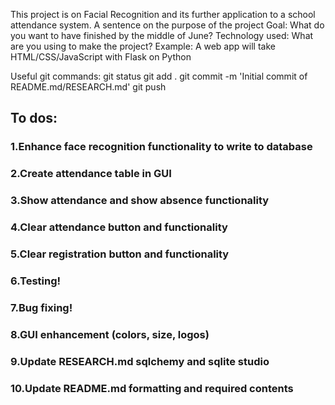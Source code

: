 This project is on Facial Recognition and its further application to a school attendance system.
A sentence on the purpose of the project
Goal: What do you want to have finished by the middle of June?
Technology used: What are you using to make the project?
Example: A web app will take HTML/CSS/JavaScript with Flask on Python

Useful git commands:
git status
git add .
git commit -m 'Initial commit of README.md/RESEARCH.md'
git push

## To dos:
### 1.Enhance face recognition functionality to write to database
### 2.Create attendance table in GUI
### 3.Show attendance and show absence functionality
### 4.Clear attendance button and functionality
### 5.Clear registration button and functionality
### 6.Testing!
### 7.Bug fixing!
### 8.GUI enhancement (colors, size, logos)
### 9.Update RESEARCH.md sqlchemy and sqlite studio
### 10.Update README.md formatting and required contents
